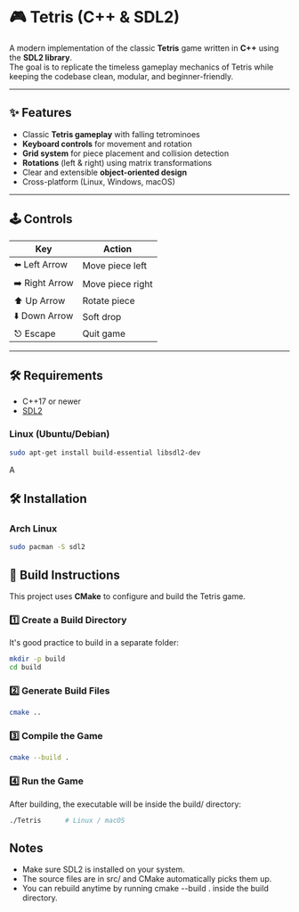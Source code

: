 # 🎮 Tetris (C++ & SDL2)

A modern implementation of the classic **Tetris** game written in **C++** using the **SDL2 library**.  
The goal is to replicate the timeless gameplay mechanics of Tetris while keeping the codebase clean, modular, and beginner-friendly.

---

## ✨ Features
- Classic **Tetris gameplay** with falling tetrominoes
- **Keyboard controls** for movement and rotation
- **Grid system** for piece placement and collision detection
- **Rotations** (left & right) using matrix transformations
- Clear and extensible **object-oriented design**
- Cross-platform (Linux, Windows, macOS)

---

## 🕹 Controls
| Key            | Action                |
|----------------|-----------------------|
| ⬅️ Left Arrow  | Move piece left       |
| ➡️ Right Arrow | Move piece right      |
| ⬆️ Up Arrow    | Rotate piece          |
| ⬇️ Down Arrow  | Soft drop             |
| ⎋ Escape       | Quit game             |

---

## 🛠 Requirements
- C++17 or newer
- [SDL2](https://www.libsdl.org/download-2.0.php)

### Linux (Ubuntu/Debian)
```bash
sudo apt-get install build-essential libsdl2-dev
```

A
## 🛠 Installation

### Arch Linux
```bash
sudo pacman -S sdl2
```


## 🚀 Build Instructions

This project uses **CMake** to configure and build the Tetris game.  

### 1️⃣ Create a Build Directory
It's good practice to build in a separate folder:
```bash
mkdir -p build
cd build
```
### 2️⃣ Generate Build Files
```bash
cmake ..
```
### 3️⃣ Compile the Game
```bash
cmake --build .
```
### 4️⃣ Run the Game
After building, the executable will be inside the build/ directory:
```bash
./Tetris      # Linux / macOS
```

## Notes
- Make sure SDL2 is installed on your system.
- The source files are in src/ and CMake automatically picks them up.
- You can rebuild anytime by running cmake --build . inside the build directory.
